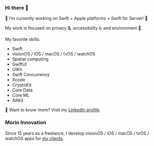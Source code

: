 ### Hi there 👋

🔭 I’m currently working on Swift + Apple platforms + Swift for Server! 

My work is focused on privacy 🔒, accessibility ♿️ and environment 🌱.

My favorite skills:

* Swift
* visionOS / iOS / macOS / tvOS / watchOS
* Spatial computing
* SwiftUI
* UIKit
* Swift Concurrency
* Xcode
* CryptoKit
* Core Data
* Core ML
* ARKit

🤔 Want to know more? Visit my [LinkedIn profile](https://www.linkedin.com/in/florentmorin/).

### Morin Innovation

Since 15 years as a freelance, I develop visionOS / iOS / macOS / tvOS / watchOS apps for [my clients](https://morin-innovation.com).

